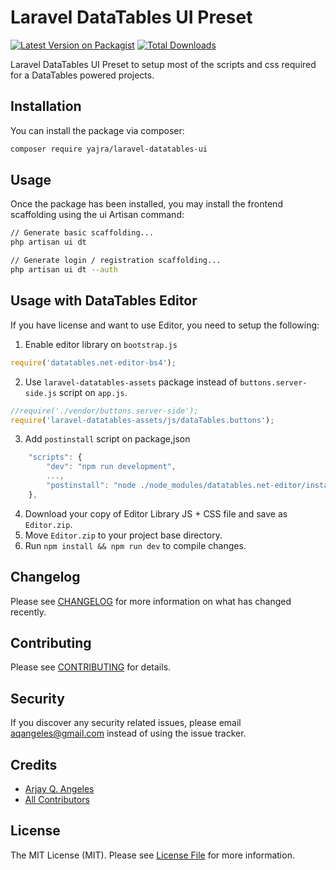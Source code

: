 # Laravel DataTables UI Preset

[![Latest Version on Packagist](https://img.shields.io/packagist/v/yajra/laravel-datatables-ui.svg?style=flat-square)](https://packagist.org/packages/yajra/laravel-datatables-ui)
[![Total Downloads](https://img.shields.io/packagist/dt/yajra/laravel-datatables-ui.svg?style=flat-square)](https://packagist.org/packages/yajra/laravel-datatables-ui)

Laravel DataTables UI Preset to setup most of the scripts and css required for a DataTables powered projects.

## Installation

You can install the package via composer:

```bash
composer require yajra/laravel-datatables-ui
```

## Usage

Once the package has been installed, you may install the frontend scaffolding using the ui Artisan command:

```bash
// Generate basic scaffolding...
php artisan ui dt

// Generate login / registration scaffolding...
php artisan ui dt --auth
```

## Usage with DataTables Editor

If you have license and want to use Editor, you need to setup the following:

1. Enable editor library on `bootstrap.js`

```js
require('datatables.net-editor-bs4');
```

2. Use `laravel-datatables-assets` package instead of `buttons.server-side.js` script on `app.js`.

```js
//require('./vendor/buttons.server-side');
require('laravel-datatables-assets/js/dataTables.buttons');
```

3. Add `postinstall` script on package,json

```js
    "scripts": {
        "dev": "npm run development",
        ...,
        "postinstall": "node ./node_modules/datatables.net-editor/install.js ./Editor.zip"
    },
```

4. Download your copy of Editor Library JS + CSS file and save as `Editor.zip`.
5. Move `Editor.zip` to your project base directory.
6. Run `npm install && npm run dev`  to compile changes.

## Changelog

Please see [CHANGELOG](CHANGELOG.md) for more information on what has changed recently.

## Contributing

Please see [CONTRIBUTING](CONTRIBUTING.md) for details.

## Security

If you discover any security related issues, please email aqangeles@gmail.com instead of using the issue tracker.

## Credits

- [Arjay Q. Angeles](https://github.com/yajra)
- [All Contributors](../../contributors)

## License

The MIT License (MIT). Please see [License File](LICENSE.md) for more information.
